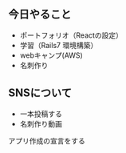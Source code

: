 ## 今日やること

 - ポートフォリオ（Reactの設定）
 - 学習（Rails7 環境構築）
 - webキャンプ(AWS)
 - 名刺作り


 
 ## SNSについて
 - 一本投稿する
 - 名刺作り動画


アプリ作成の宣言をする

